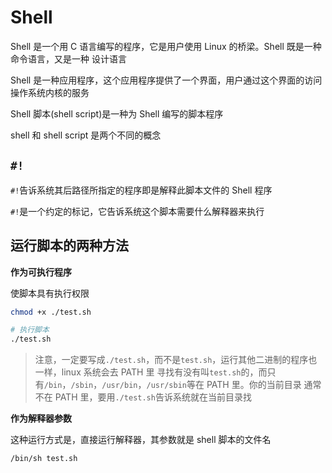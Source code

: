 # Shell

Shell 是一个用 C 语言编写的程序，它是用户使用 Linux 的桥梁。Shell 既是一种命令语言，又是一种
设计语言

Shell 是一种应用程序，这个应用程序提供了一个界面，用户通过这个界面的访问操作系统内核的服务

Shell 脚本(shell script)是一种为 Shell 编写的脚本程序

shell 和 shell script 是两个不同的概念

## `#!`

`#!`告诉系统其后路径所指定的程序即是解释此脚本文件的 Shell 程序

`#!`是一个约定的标记，它告诉系统这个脚本需要什么解释器来执行

## 运行脚本的两种方法

**作为可执行程序**

使脚本具有执行权限

```bash
chmod +x ./test.sh

# 执行脚本
./test.sh
```

> 注意，一定要写成`./test.sh`，而不是`test.sh`，运行其他二进制的程序也一样，linux 系统会去 PATH 里
> 寻找有没有叫`test.sh`的，而只有`/bin`，`/sbin`，`/usr/bin`，`/usr/sbin`等在 PATH 里。你的当前目录
> 通常不在 PATH 里，要用`./test.sh`告诉系统就在当前目录找

**作为解释器参数**

这种运行方式是，直接运行解释器，其参数就是 shell 脚本的文件名

```bash
/bin/sh test.sh
```
